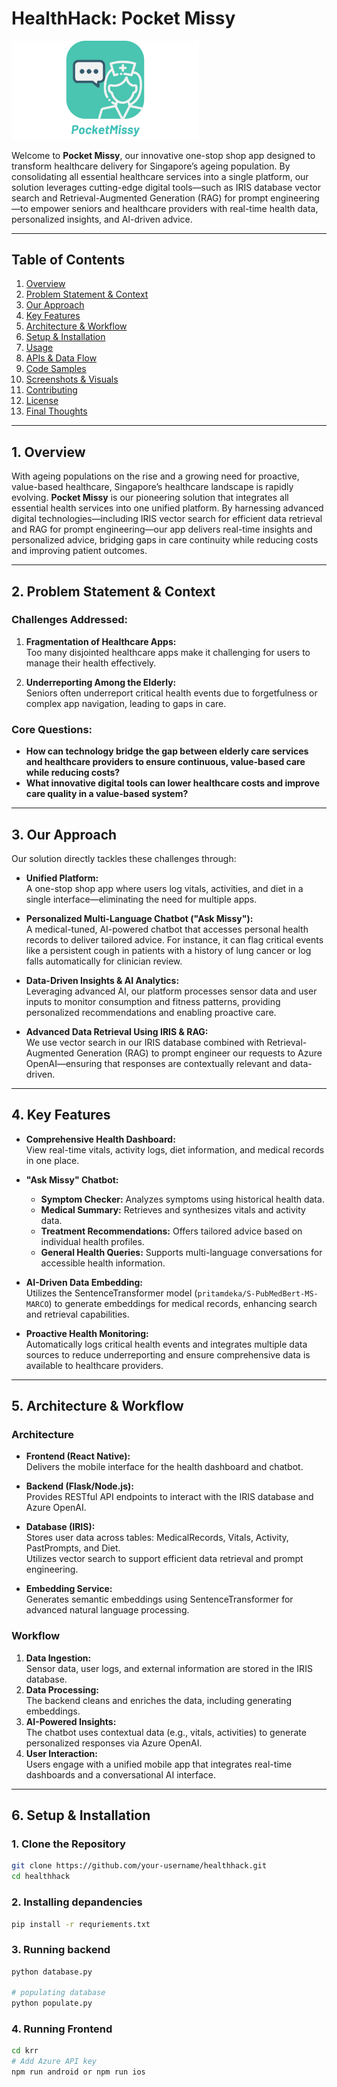 # HealthHack: Pocket Missy

<img src="krr/assets/images/app_logo.png"  width="300" />

Welcome to **Pocket Missy**, our innovative one-stop shop app designed to transform healthcare delivery for Singapore’s ageing population. By consolidating all essential healthcare services into a single platform, our solution leverages cutting-edge digital tools—such as IRIS database vector search and Retrieval-Augmented Generation (RAG) for prompt engineering—to empower seniors and healthcare providers with real-time health data, personalized insights, and AI-driven advice.

---

## Table of Contents

1. [Overview](#1-overview)
2. [Problem Statement & Context](#2-problem-statement--context)
3. [Our Approach](#3-our-approach)
4. [Key Features](#4-key-features)
5. [Architecture & Workflow](#5-architecture--workflow)
6. [Setup & Installation](#6-setup--installation)
7. [Usage](#7-usage)
8. [APIs & Data Flow](#8-apis--data-flow)
9. [Code Samples](#9-code-samples)
10. [Screenshots & Visuals](#10-screenshots--visuals)
11. [Contributing](#11-contributing)
12. [License](#12-license)
13. [Final Thoughts](#13-final-thoughts)

---

## 1. Overview

With ageing populations on the rise and a growing need for proactive, value-based healthcare, Singapore’s healthcare landscape is rapidly evolving. **Pocket Missy** is our pioneering solution that integrates all essential health services into one unified platform. By harnessing advanced digital technologies—including IRIS vector search for efficient data retrieval and RAG for prompt engineering—our app delivers real-time insights and personalized advice, bridging gaps in care continuity while reducing costs and improving patient outcomes.

---

## 2. Problem Statement & Context

### Challenges Addressed:

1. **Fragmentation of Healthcare Apps:**  
   Too many disjointed healthcare apps make it challenging for users to manage their health effectively.

2. **Underreporting Among the Elderly:**  
   Seniors often underreport critical health events due to forgetfulness or complex app navigation, leading to gaps in care.

### Core Questions:

- **How can technology bridge the gap between elderly care services and healthcare providers to ensure continuous, value-based care while reducing costs?**
- **What innovative digital tools can lower healthcare costs and improve care quality in a value-based system?**

---

## 3. Our Approach

Our solution directly tackles these challenges through:

- **Unified Platform:**  
  A one-stop shop app where users log vitals, activities, and diet in a single interface—eliminating the need for multiple apps.

- **Personalized Multi-Language Chatbot ("Ask Missy"):**  
  A medical-tuned, AI-powered chatbot that accesses personal health records to deliver tailored advice. For instance, it can flag critical events like a persistent cough in patients with a history of lung cancer or log falls automatically for clinician review.

- **Data-Driven Insights & AI Analytics:**  
  Leveraging advanced AI, our platform processes sensor data and user inputs to monitor consumption and fitness patterns, providing personalized recommendations and enabling proactive care.

- **Advanced Data Retrieval Using IRIS & RAG:**  
  We use vector search in our IRIS database combined with Retrieval-Augmented Generation (RAG) to prompt engineer our requests to Azure OpenAI—ensuring that responses are contextually relevant and data-driven.

---

## 4. Key Features

- **Comprehensive Health Dashboard:**  
  View real-time vitals, activity logs, diet information, and medical records in one place.

- **"Ask Missy" Chatbot:**  
  - **Symptom Checker:** Analyzes symptoms using historical health data.
  - **Medical Summary:** Retrieves and synthesizes vitals and activity data.
  - **Treatment Recommendations:** Offers tailored advice based on individual health profiles.
  - **General Health Queries:** Supports multi-language conversations for accessible health information.

- **AI-Driven Data Embedding:**  
  Utilizes the SentenceTransformer model (`pritamdeka/S-PubMedBert-MS-MARCO`) to generate embeddings for medical records, enhancing search and retrieval capabilities.

- **Proactive Health Monitoring:**  
  Automatically logs critical health events and integrates multiple data sources to reduce underreporting and ensure comprehensive data is available to healthcare providers.

---

## 5. Architecture & Workflow

### Architecture

- **Frontend (React Native):**  
  Delivers the mobile interface for the health dashboard and chatbot.

- **Backend (Flask/Node.js):**  
  Provides RESTful API endpoints to interact with the IRIS database and Azure OpenAI.

- **Database (IRIS):**  
  Stores user data across tables: MedicalRecords, Vitals, Activity, PastPrompts, and Diet.  
  Utilizes vector search to support efficient data retrieval and prompt engineering.

- **Embedding Service:**  
  Generates semantic embeddings using SentenceTransformer for advanced natural language processing.

### Workflow

1. **Data Ingestion:**  
   Sensor data, user logs, and external information are stored in the IRIS database.
2. **Data Processing:**  
   The backend cleans and enriches the data, including generating embeddings.
3. **AI-Powered Insights:**  
   The chatbot uses contextual data (e.g., vitals, activities) to generate personalized responses via Azure OpenAI.
4. **User Interaction:**  
   Users engage with a unified mobile app that integrates real-time dashboards and a conversational AI interface.

---

## 6. Setup & Installation
### 1. Clone the Repository
```bash
git clone https://github.com/your-username/healthhack.git
cd healthhack
```
### 2. Installing depandencies
```bash
pip install -r requriements.txt
```

### 3. Running backend
```bash
python database.py

# populating database
python populate.py
```

### 4. Running Frontend
```bash
cd krr
# Add Azure API key
npm run android or npm run ios
```
